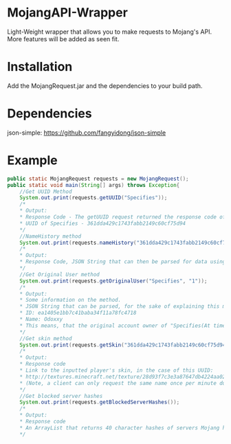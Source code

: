 # MojangAPI-Wrapper
Light-Weight wrapper that allows you to make requests to Mojang's API. More features will be added as seen fit.
# Installation
Add the MojangRequest.jar and the dependencies to your build path.
# Dependencies
json-simple: https://github.com/fangyidong/json-simple
# Example
```Java
public static MojangRequest requests = new MojangRequest();
public static void main(String[] args) throws Exception{
    //Get UUID Method
    System.out.print(requests.getUUID("Specifies"));
    /*
    * Output:
    * Response Code - The getUUID request returned the response code of: 200
    * UUID of Specifies - 361dda429c1743fabb2149c60cf75d94
    */
    //NameHistory method
    System.out.print(requests.nameHistory("361dda429c1743fabb2149c60cf75d94"));
    /*
    * Output:
    * Response Code, JSON String that can then be parsed for data using json-simple.
    */
    //Get Original User method
    System.out.print(requests.getOriginalUser("Specifies", "1"));
    /*
    * Output:
    * Some information on the method.
    * JSON String that can be parsed, for the sake of explaining this method I provide a parsed example.
    * ID: ea1405e1bb7c41baba34f11a78fc4718
    * Name: Odoxxy
    * This means, that the original account owner of "Specifies(At timestamp of 1)" now has the name "Odoxxy"
    */
    //Get skin method
    System.out.print(requests.getSkin("361dda429c1743fabb2149c60cf75d94"));
    /*
    * Output:
    * Response code
    * Link to the inputted player's skin, in the case of this UUID: 
    * http://textures.minecraft.net/texture/28d93f7c3e3a87647db4224aa02a0e4ac854855953e6fe9855d1d20c7243a37b
    * (Note, a client can only request the same name once per minute due to the rate limit Mojang has set)
    */
    //Get blocked server hashes
    System.out.print(requests.getBlockedServerHashes());
    /*
    * Output:
    * Response code
    * An ArrayList that returns 40 character hashes of servers Mojang has blocked due to EULA violation
    */
```
